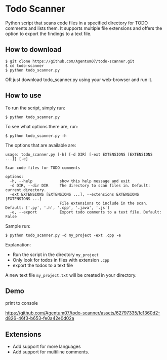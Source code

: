 # Todo Scanner
Python script that scans code files in a specified directory for TODO comments and lists them. It supports multiple file extensions and offers the option to export the findings to a text file.

## How to download
```
$ git clone https://github.com/Agentum07/todo-scanner.git
$ cd todo-scanner
$ python todo_scanner.py
```
OR just download todo_scanner.py using your web-browser and run it.

## How to use
To run the script, simply run:
```
$ python todo_scanner.py
```
To see what options there are, run:
```
$ python todo_scanner.py -h
```
The options that are available are:
```
usage: todo_scanner.py [-h] [-d DIR] [-ext EXTENSIONS [EXTENSIONS ...]] [-e]

Scan code files for TODO comments

options:
  -h, --help            show this help message and exit
  -d DIR, --dir DIR     The directory to scan files in. Default: current directory.
  -ext EXTENSIONS [EXTENSIONS ...], --extensions EXTENSIONS [EXTENSIONS ...]
                        File extensions to include in the scan. Default: ['.py', '.h', '.cpp', '.java', '.js']
  -e, --export          Export todo comments to a text file. Default: False
```

Sample run:
```
$ python todo_scanner.py -d my_project -ext .cpp -e
```
Explanation:
- Run the script in the directory `my_project`
- Only look for todos in files with extension `.cpp`
- export the todos to a text file

A new text file `my_project.txt` will be created in your directory.

## Demo
print to console

https://github.com/Agentum07/todo-scanner/assets/62797335/fc1360d2-d826-46f3-b653-fe0a42e0d02a


## Extensions
- Add support for more languages
- Add support for multiline comments.
